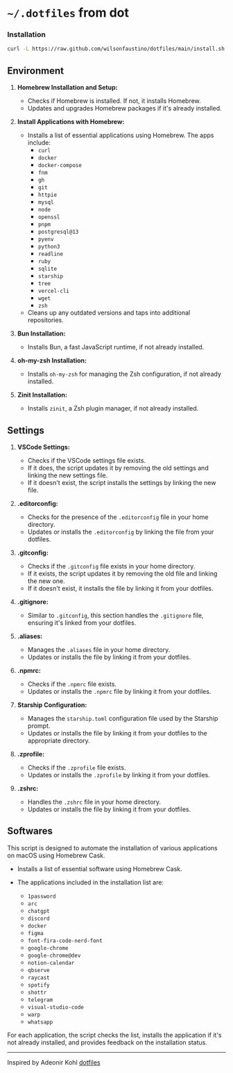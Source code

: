 # `~/.dotfiles` from dot

### Installation

```bash
curl -L https://raw.github.com/wilsonfaustino/dotfiles/main/install.sh | bash
```

## Environment

1. **Homebrew Installation and Setup:**
   - Checks if Homebrew is installed. If not, it installs Homebrew.
   - Updates and upgrades Homebrew packages if it's already installed.

2. **Install Applications with Homebrew:**
   - Installs a list of essential applications using Homebrew. The apps include:
     - `curl`
     - `docker`
     - `docker-compose`
     - `fnm`
     - `gh`
     - `git`
     - `httpie`
     - `mysql`
     - `node`
     - `openssl`
     - `pnpm`
     - `postgresql@13`
     - `pyenv`
     - `python3`
     - `readline`
     - `ruby`
     - `sqlite`
     - `starship`
     - `tree`
     - `vercel-cli`
     - `wget`
     - `zsh`
   - Cleans up any outdated versions and taps into additional repositories.

3. **Bun Installation:**
   - Installs Bun, a fast JavaScript runtime, if not already installed.

4. **oh-my-zsh Installation:**
   - Installs `oh-my-zsh` for managing the Zsh configuration, if not already installed.

5. **Zinit Installation:**
   - Installs `zinit`, a Zsh plugin manager, if not already installed.

## Settings

1. **VSCode Settings:**
   - Checks if the VSCode settings file exists.
   - If it does, the script updates it by removing the old settings and linking the new settings file.
   - If it doesn't exist, the script installs the settings by linking the new file.

2. **.editorconfig:**
   - Checks for the presence of the `.editorconfig` file in your home directory.
   - Updates or installs the `.editorconfig` by linking the file from your dotfiles.

3. **.gitconfig:**
   - Checks if the `.gitconfig` file exists in your home directory.
   - If it exists, the script updates it by removing the old file and linking the new one.
   - If it doesn't exist, it installs the file by linking it from your dotfiles.

4. **.gitignore:**
   - Similar to `.gitconfig`, this section handles the `.gitignore` file, ensuring it's linked from your dotfiles.

5. **.aliases:**
   - Manages the `.aliases` file in your home directory.
   - Updates or installs the file by linking it from your dotfiles.

6. **.npmrc:**
   - Checks if the `.npmrc` file exists.
   - Updates or installs the `.npmrc` file by linking it from your dotfiles.

7. **Starship Configuration:**
   - Manages the `starship.toml` configuration file used by the Starship prompt.
   - Updates or installs the file by linking it from your dotfiles to the appropriate directory.

8. **.zprofile:**
   - Checks if the `.zprofile` file exists.
   - Updates or installs the `.zprofile` by linking it from your dotfiles.

9. **.zshrc:**
   - Handles the `.zshrc` file in your home directory.
   - Updates or installs the file by linking it from your dotfiles.

## Softwares

This script is designed to automate the installation of various applications on macOS using Homebrew Cask.

- Installs a list of essential software using Homebrew Cask.
- The applications included in the installation list are:

  - `1password`
  - `arc`
  - `chatgpt`
  - `discord`
  - `docker`
  - `figma`
  - `font-fira-code-nerd-font`
  - `google-chrome`
  - `google-chrome@dev`
  - `notion-calendar`
  - `qbserve`
  - `raycast`
  - `spotify`
  - `shottr`
  - `telegram`
  - `visual-studio-code`
  - `warp`
  - `whatsapp`

For each application, the script checks the list, installs the application if it's not already installed, and provides feedback on the installation status.

---

Inspired by Adeonir Kohl [dotfiles](https://github.com/adeonir/dotfiles)
